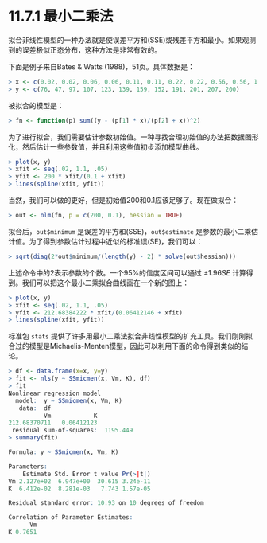 # 11.7.1 最小二乘法

拟合非线性模型的一种办法就是使误差平方和(SSE)或残差平方和最小。如果观测到的误差极似正态分布，这种方法是非常有效的。

下面是例子来自Bates & Watts (1988)，51页。具体数据是：

```R
> x <- c(0.02, 0.02, 0.06, 0.06, 0.11, 0.11, 0.22, 0.22, 0.56, 0.56, 1.10, 1.10)
> y <- c(76, 47, 97, 107, 123, 139, 159, 152, 191, 201, 207, 200)
```

被拟合的模型是：

```R
> fn <- function(p) sum((y - (p[1] * x)/(p[2] + x))^2)
```

为了进行拟合，我们需要估计参数初始值。一种寻找合理初始值的办法把数据图形化，然后估计一些参数值，并且利用这些值初步添加模型曲线。

```R
> plot(x, y)
> xfit <- seq(.02, 1.1, .05)
> yfit <- 200 * xfit/(0.1 + xfit)
> lines(spline(xfit, yfit))
```

当然，我们可以做的更好，但是初始值200和0.1应该足够了。现在做拟合：

```R
> out <- nlm(fn, p = c(200, 0.1), hessian = TRUE)
```

拟合后，`out$minimum` 是误差的平方和(SSE)，`out$estimate` 是参数的最小二乘估计值。为了得到参数估计过程中近似的标准误(SE)，我们可以：

```R
> sqrt(diag(2*out$minimum/(length(y) - 2) * solve(out$hessian)))
```

上述命令中的2表示参数的个数。一个95%的信度区间可以通过 $\pm1.96 SE$ 计算得到。我们可以把这个最小二乘拟合曲线画在一个新的图上：

```R
> plot(x, y)
> xfit <- seq(.02, 1.1, .05)
> yfit <- 212.68384222 * xfit/(0.06412146 + xfit)
> lines(spline(xfit, yfit))
```

标准包 `stats` 提供了许多用最小二乘法拟合非线性模型的扩充工具。我们刚刚拟合过的模型是Michaelis-Menten模型，因此可以利用下面的命令得到类似的结论。

```R
> df <- data.frame(x=x, y=y)
> fit <- nls(y ~ SSmicmen(x, Vm, K), df)
> fit
Nonlinear regression model
  model:  y ~ SSmicmen(x, Vm, K)
   data:  df
          Vm            K
212.68370711   0.06412123
 residual sum-of-squares:  1195.449
> summary(fit)

Formula: y ~ SSmicmen(x, Vm, K)

Parameters:
    Estimate Std. Error t value Pr(>|t|)
Vm 2.127e+02  6.947e+00  30.615 3.24e-11
K  6.412e-02  8.281e-03   7.743 1.57e-05

Residual standard error: 10.93 on 10 degrees of freedom

Correlation of Parameter Estimates:
      Vm
K 0.7651
```



